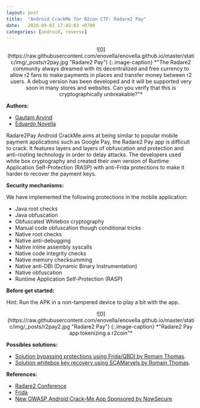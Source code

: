 ```yaml
---
layout: post
title:  "Android CrackMe for R2con CTF: Radare2 Pay"
date:   2020-09-03 17:45:03 +0700
categories: [android, reverse]
---
```


<div style="text-align:center" markdown="1">
![0](https://raw.githubusercontent.com/enovella/enovella.github.io/master/static/img/_posts/r2pay.jpg "Radare2 Pay")
{:.image-caption}
*"The Radare2 community always dreamed with its decentralized and free currency to allow r2 fans to make payments in places and transfer money between r2 users. A debug version has been developed and it will be supported very soon in many stores and websites. Can you verify that this is cryptographically unbreakable?"*
</div>

**Authors:**

- [Gautam Arvind](https://twitter.com/darvincisec)
- [Eduardo Novella](https://twitter.com/enovella_)

Radare2Pay Android CrackMe aims at being similar to popular mobile payment applications such as Google Pay, the Radare2 Pay app is difficult to crack. It features layers and layers of obfuscation and protection and anti-rooting technology in order to delay attacks. The developers used white box cryptography and created their own version of Runtime Application Self-Protection (RASP) with anti-Frida protections to make it harder to recover the payment keys.

**Security mechanisms:**

We have implemented the following protections in the mobile application:
- Java root checks
- Java obfuscation
- Obfuscated Whitebox cryptography
- Manual code obfuscation though conditional tricks
- Native root checks
- Native anti-debugging
- Native inline assembly syscalls
- Native code integrity checks
- Native memory checksumming
- Native anti-DBI (Dynamic Binary Instrumentation)
- Native obfuscation
- Runtime Application Self-Protection (RASP)

**Before get started:**

Hint: Run the APK in a non-tampered device to play a bit with the app.

<div style="text-align:center" markdown="1">
![0](https://raw.githubusercontent.com/enovella/enovella.github.io/master/static/img/_posts/r2pay2.jpg "Radare2 Pay")
{:.image-caption}
*"Radare2 Pay app tokenizing a r2coin"*
</div>

**Possibles solutions:**

- [Solution bypassing protections using Frida/QBDI by Romain Thomas](https://www.romainthomas.fr/post/20-09-r2con-obfuscated-whitebox-part1 "Solution by Romain Thomas").
- [Solution whitebox key recovery using SCAMarvels by Romain Thomas](https://www.romainthomas.fr/post/20-09-r2con-obfuscated-whitebox-part2 "Solution by Romain Thomas").


**References:**

* [Radare2 Conference](https://rada.re/con)
* [Frida](https://www.frida.re/)
* [New OWASP Android Crack-Me App Sponsored by NowSecure](https://www.nowsecure.com/blog/2020/10/21/new-owasp-android-crack-me-app-sponsored-by-nowsecure)
